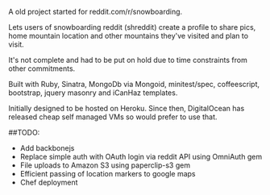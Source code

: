 A old project started for reddit.com/r/snowboarding.

Lets users of snowboarding reddit (shreddit) create a profile to share pics, home 
mountain location and other mountains they've visited and plan to visit. 

It's not complete and had to be put on hold due to time constraints from other commitments.

Built with Ruby, Sinatra, MongoDb via Mongoid, minitest/spec, coffeescript, bootstrap, jquery masonry and iCanHaz templates.

Initially designed to be hosted on Heroku. Since then, DigitalOcean has released cheap self managed VMs so would prefer to use that. 


##TODO:
- Add backbonejs 
- Replace simple auth with OAuth login via reddit API using OmniAuth gem 
- File uploads to Amazon S3 using paperclip-s3 gem
- Efficient passing of location markers to google maps
- Chef deployment
